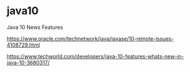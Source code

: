 # java10
Java 10 News Features

https://www.oracle.com/technetwork/java/javase/10-relnote-issues-4108729.html

https://www.techworld.com/developers/java-10-features-whats-new-in-java-10-3680317/


